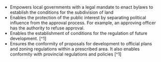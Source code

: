 - Empowers local governments with a legal mandate to enact bylaws to establish the conditions for the subdivision of land
- Enables the protection of the public interest by separating political influence from the approval process. For example, an approving officer has the authority to refuse approval. 
- Enables the establishment of conditions for the regulation of future development. [^1]
- Ensures the conformity of proposals for development to official plans and zoning regulations within a prescribed area. It also enables conformity with provincial regulations and policies [^1]
